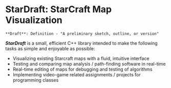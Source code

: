 # StarDraft: StarCraft Map Visualization

    **Draft**: Definition - "A preliminary sketch, outline, or version"

***StarDraft*** is a small, efficient C++ library intended to make the following tasks as simple and enjoyable as possible:
* Visualizing existing Starcraft maps with a fluid, intuitive interface
* Testing and comparing map analysis / path-finding software in real-time
* Real-time editing of maps for debugging and testing of algorithms
* Implementing video-game related assignments / projects for programming classes
